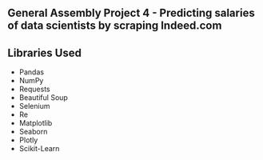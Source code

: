 ## General Assembly Project 4 - Predicting salaries of data scientists by scraping Indeed.com

## Libraries Used
* Pandas
* NumPy
* Requests
* Beautiful Soup
* Selenium
* Re
* Matplotlib
* Seaborn
* Plotly
* Scikit-Learn
